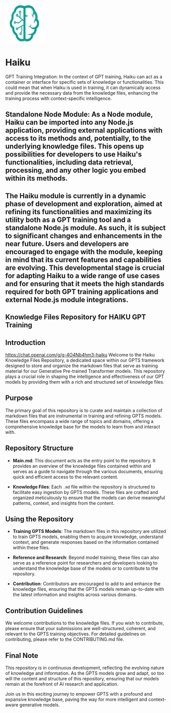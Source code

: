 <img src="./_._.svg" alt="SVG Image" width="123" height="123" style="width123px; height:123px;">

# Haiku

GPT Training Integration: In the context of GPT training, Haiku can act as a container or interface for specific sets of knowledge or functionalities. This could mean that when Haiku is used in training, it can dynamically access and provide the necessary data from the knowledge files, enhancing the training process with context-specific intelligence.

Standalone Node Module: As a Node module, Haiku can be imported into any Node.js application, providing external applications with access to its methods and, potentially, to the underlying knowledge files. This opens up possibilities for developers to use Haiku's functionalities, including data retrieval, processing, and any other logic you embed within its methods.
------------
The Haiku module is currently in a dynamic phase of development and exploration, aimed at refining its functionalities and maximizing its utility both as a GPT training tool and a standalone Node.js module. As such, it is subject to significant changes and enhancements in the near future. Users and developers are encouraged to engage with the module, keeping in mind that its current features and capabilities are evolving. This developmental stage is crucial for adapting Haiku to a wide range of use cases and for ensuring that it meets the high standards required for both GPT training applications and external Node.js module integrations.
------------
## Knowledge Files Repository for HAIKU GPT Training

## Introduction
https://chat.openai.com/g/g-4O4Nb4hm3-haiku
Welcome to the Haiku Knowledge Files Repository, a dedicated space within our GPTS framework designed to store and organize the markdown files that serve as training material for our Generative Pre-trained Transformer models. This repository plays a crucial role in shaping the intelligence and effectiveness of our GPT models by providing them with a rich and structured set of knowledge files.

## Purpose

The primary goal of this repository is to curate and maintain a collection of markdown files that are instrumental in training and refining GPTS models. These files encompass a wide range of topics and domains, offering a comprehensive knowledge base for the models to learn from and interact with.

## Repository Structure

- **Main.md**: This document acts as the entry point to the repository. It provides an overview of the knowledge files contained within and serves as a guide to navigate through the various documents, ensuring quick and efficient access to the relevant content.

- **Knowledge Files**: Each `.md` file within the repository is structured to facilitate easy ingestion by GPTS models. These files are crafted and organized meticulously to ensure that the models can derive meaningful patterns, context, and insights from the content.

## Using the Repository

- **Training GPTS Models**: The markdown files in this repository are utilized to train GPTS models, enabling them to acquire knowledge, understand context, and generate responses based on the information contained within these files.

- **Reference and Research**: Beyond model training, these files can also serve as a reference point for researchers and developers looking to understand the knowledge base of the models or to contribute to the repository.

- **Contribution**: Contributors are encouraged to add to and enhance the knowledge files, ensuring that the GPTS models remain up-to-date with the latest information and insights across various domains.

## Contribution Guidelines

We welcome contributions to the knowledge files. If you wish to contribute, please ensure that your submissions are well-structured, coherent, and relevant to the GPTS training objectives. For detailed guidelines on contributing, please refer to the CONTRIBUTING.md file.

## Final Note

This repository is in continuous development, reflecting the evolving nature of knowledge and information. As the GPTS models grow and adapt, so too will the content and structure of this repository, ensuring that our models remain at the forefront of AI research and application.

Join us in this exciting journey to empower GPTS with a profound and expansive knowledge base, paving the way for more intelligent and context-aware generative models.
